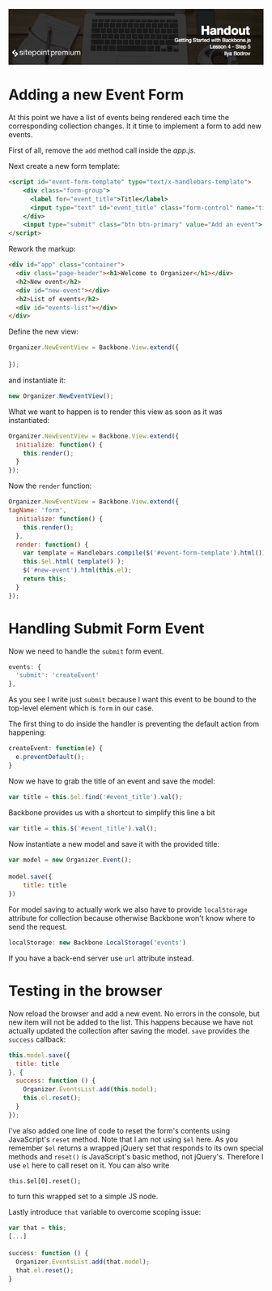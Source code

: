 ![](headings/4.5.png)

# Adding a new Event Form

At this point we have a list of events being rendered each time the corresponding collection changes. It it time to implement a form to add new events.

First of all, remove the `add` method call inside the *app.js*.

Next create a new form template:

```html
<script id="event-form-template" type="text/x-handlebars-template">
    <div class="form-group">
      <label for="event_title">Title</label>
      <input type="text" id="event_title" class="form-control" name="title">
    </div>
    <input type="submit" class="btn btn-primary" value="Add an event">
</script>
```

Rework the markup:

```html
<div id="app" class="container">
  <div class="page-header"><h1>Welcome to Organizer</h1></div>
  <h2>New event</h2>
  <div id="new-event"></div>
  <h2>List of events</h2>
  <div id="events-list"></div>
</div>
```

Define the new view:

```js
Organizer.NewEventView = Backbone.View.extend({

});
```

and instantiate it:

```js
new Organizer.NewEventView();
```

What we want to happen is to render this view as soon as it was instantiated:

```js
Organizer.NewEventView = Backbone.View.extend({
  initialize: function() {
    this.render();
  }
});
```

Now the `render` function:

```js
Organizer.NewEventView = Backbone.View.extend({
tagName: 'form',
  initialize: function() {
    this.render();
  },
  render: function() {
    var template = Handlebars.compile($('#event-form-template').html());
    this.$el.html( template() );
    $('#new-event').html(this.el);
    return this;
  }
});
```

# Handling Submit Form Event

Now we need to handle the `submit` form event. 

```js
events: {
  'submit': 'createEvent'
},
```

As you see I write just `submit` because I want this event to be bound to the top-level element which is `form` in our case.

The first thing to do inside the handler is preventing the default action from happening:

```js
createEvent: function(e) {
  e.preventDefault();
}
```

Now we have to grab the title of an event and save the model:

```js
var title = this.$el.find('#event_title').val();
```

Backbone provides us with a shortcut to simplify this line a bit

```js
var title = this.$('#event_title').val();
```

Now instantiate a new model and save it with the provided title:

```js
var model = new Organizer.Event();

model.save({
	title: title
})
```

For model saving to actually work we also have to provide `localStorage` attribute for collection because otherwise Backbone won't know where to send the request.

```js
localStorage: new Backbone.LocalStorage('events')
```

If you have a back-end server use `url` attribute instead.

# Testing in the browser

Now reload the browser and add a new event. No errors in the console, but new item will not be added to the list. This happens because we have not actually updated the collection after saving the model. `save` provides the `success` callback:

```js
this.model.save({
  title: title
}, {
  success: function () {
    Organizer.EventsList.add(this.model);
    this.el.reset();
  }
});
```

I've also added one line of code to reset the form's contents using JavaScript's `reset` method. Note that I am not using `$el` here. As you remember `$el` returns a wrapped jQuery set that responds to its own special methods and `reset()` is JavaScript's basic method, not jQuery's. Therefore I use `el` here to call reset on it. You can also write

```
this.$el[0].reset();
```

to turn this wrapped set to a simple JS node.

Lastly introduce `that` variable to overcome scoping issue:

```js
var that = this;
[...]

success: function () {
  Organizer.EventsList.add(that.model);
  that.el.reset();
}
```